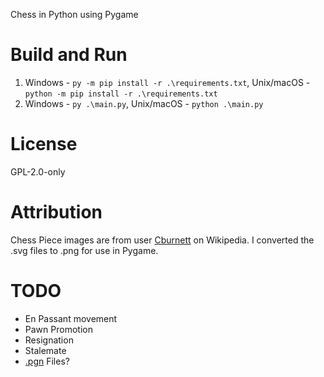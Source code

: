 Chess in Python using Pygame

# Build and Run

1. Windows - `py -m pip install -r .\requirements.txt`, Unix/macOS - `python -m pip install -r .\requirements.txt`
2. Windows - `py .\main.py`, Unix/macOS - `python .\main.py`

# License

GPL-2.0-only

# Attribution

Chess Piece images are from user [Cburnett](https://en.wikipedia.org/wiki/User:Cburnett/GFDL_images/Chess) on Wikipedia.  I converted the .svg files to .png for use in Pygame.

# TODO

- En Passant movement
- Pawn Promotion
- Resignation
- Stalemate
- [.pgn](https://en.wikipedia.org/wiki/Portable_Game_Notation) Files?
